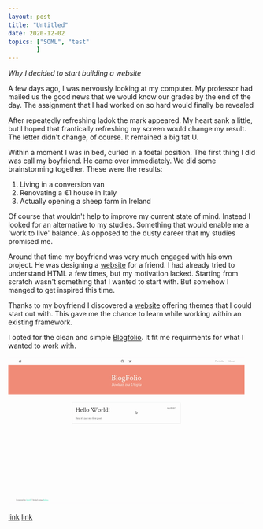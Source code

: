 ```yaml
---
layout: post
title: "Untitled"
date: 2020-12-02
topics: ["SOML", "test"
        ]
---
```


*Why I decided to start building a website*

A few days ago, I was nervously looking at my computer. My professor had mailed us the good news that we would know our grades by the end of the day. The assignment that I had worked on so hard would finally be revealed

After repeatedly refreshing ladok the mark appeared. My heart sank a little, but I hoped that frantically refreshing my screen would change my result. The letter didn't change, of course. It remained a big fat U. 


Within a moment I was in bed, curled in a foetal position. The first thing I did was call my boyfriend. He came over immediately. We did some brainstorming together. These were the results:


1. Living in a conversion van
2. Renovating a €1 house in Italy
3. Actually opening a sheep farm in Ireland

Of course that wouldn't help to improve my current state of mind. Instead I looked for an alternative to my studies. Something that would enable me a 'work to live' balance. As opposed to the dusty career that my studies promised me.

Around that time my boyfriend was very much engaged with his own project. He was designing a [website](https://mr-volta.github.io/) for a friend. I had already tried to understand HTML a few times, but my motivation lacked. Starting from scratch wasn't something that I wanted to start with. But somehow I manged to get inspired this time. 

Thanks to my boyfriend I discovered a [website](http://jekyllthemes.org/) offering themes that I could start out with. This gave me the chance to learn while working within an existing framework.

I opted for the clean and simple [Blogfolio](https://github.com/lamccloskey/jekyll-theme-blogfolio). It fit me requirments for what I wanted to work with.

![blogfolio](/img/blogfolio.gif)

[link](http://jekyllthemes.org/)
[link](http://jekyllthemes.org/)